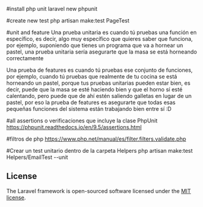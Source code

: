  #install php unit
 laravel new phpunit

 #create new test
 php artisan make:test PageTest

 #unit and feature
 Una prueba unitaria es cuando tú pruebas una función en específico, es decir, algo muy específico que quieres saber que funciona, por ejemplo, suponiendo que tienes un programa que va a hornear un pastel, una prueba unitaria sería asegurarte que la masa se está horneando correctamente

 Una prueba de features es cuando tú pruebas ese conjunto de funciones, por ejemplo, cuando tú pruebas que realmente de tu cocina se está horneando un pastel, porque tus pruebas unitarias pueden estar bien, es decir, puede que la masa se esté haciendo bien y que el horno sí esté calentando, pero puede que de ahí estén saliendo galletas en lugar de un pastel, por eso la prueba de features es asegurarte que todas esas pequeñas funciones del sistema están trabajando bien entre sí :D

#all assertions o verificaciones que incluye la clase PhpUnit
https://phpunit.readthedocs.io/en/9.5/assertions.html

#filtros de php
https://www.php.net/manual/es/filter.filters.validate.php

#Crear un test unitario dentro de la carpeta Helpers
php artisan make:test Helpers/EmailTest --unit

## License

The Laravel framework is open-sourced software licensed under the [MIT license](https://opensource.org/licenses/MIT).
